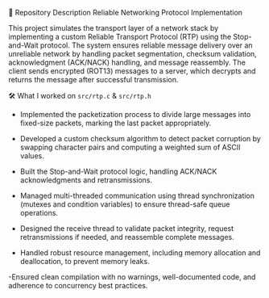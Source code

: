📄 Repository Description
Reliable Networking Protocol Implementation

This project simulates the transport layer of a network stack by implementing a custom Reliable Transport Protocol (RTP) using the Stop-and-Wait protocol. The system ensures reliable message delivery over an unreliable network by handling packet segmentation, checksum validation, acknowledgment (ACK/NACK) handling, and message reassembly. The client sends encrypted (ROT13) messages to a server, which decrypts and returns the message after successful transmission.

🛠️ What I worked on
`src/rtp.c` & 
`src/rtp.h`

- Implemented the packetization process to divide large messages into fixed-size packets, marking the last packet appropriately.

- Developed a custom checksum algorithm to detect packet corruption by swapping character pairs and computing a weighted sum of ASCII values.

- Built the Stop-and-Wait protocol logic, handling ACK/NACK acknowledgments and retransmissions.

- Managed multi-threaded communication using thread synchronization (mutexes and condition variables) to ensure thread-safe queue operations.

- Designed the receive thread to validate packet integrity, request retransmissions if needed, and reassemble complete messages.

- Handled robust resource management, including memory allocation and deallocation, to prevent memory leaks.

-Ensured clean compilation with no warnings, well-documented code, and adherence to concurrency best practices.

